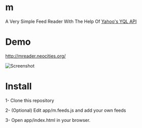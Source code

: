 m
===

A Very Simple Feed Reader With The Help Of [Yahoo's YQL API](https://developer.yahoo.com/yql/) 

Demo
====

http://mreader.neocities.org/


![Screenshot](http://i.imgur.com/WU5DKg9.png)

Install
=======

1- Clone this repository

2- (Optional) Edit app/m.feeds.js and add your own feeds

3- Open app/index.html in your browser.

